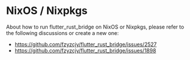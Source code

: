 # NixOS / Nixpkgs

About how to run flutter_rust_bridge on NixOS or Nixpkgs,
please refer to the following discussions or create a new one:

* https://github.com/fzyzcjy/flutter_rust_bridge/issues/2527
* https://github.com/fzyzcjy/flutter_rust_bridge/issues/1898
